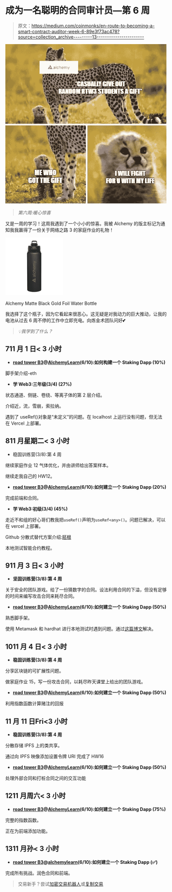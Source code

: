 # 成为一名聪明的合同审计员—第 6 周

> 原文：<https://medium.com/coinmonks/en-route-to-becoming-a-smart-contract-auditor-week-6-89e3f73ac478?source=collection_archive---------13----------------------->

![](img/b69acc978a61333ff8db8c6d1461a291.png)

> *第六周:暖心惊喜*

又是一周的学习！这周我遇到了一个小小的惊喜。我被 Alchemy 的版主标记为通知我我赢得了一份关于网络之路 3 的家庭作业的礼物！

![](img/e6398c5bcd9a1db7ada85206e9911293.png)

Alchemy Matte Black Gold Foil Water Bottle

我选择了这个瓶子，因为它看起来很恶心。这无疑是对我动力的巨大推动，让我的电池从过去 6 周不停的工作中立即充电。向炼金术团队问好💕

> *💡我学到了什么？*

## 7**11 月 1 日< 3 小时**

*   [**road tower B3**](https://university.alchemy.com/)**@**[**AlchemyLearn**](https://twitter.com/AlchemyLearn)**(6/10):如何构建一个 Staking Dapp (10%)**

脚手架介绍-eth

*   **学 Web3:三年级(3/4) (27%)**

状态通道、侧链、卷绕、等离子体的第 2 层介绍。

介绍近，流，雪崩，索拉纳。

遇到了 useRef()对象是“未定义”的问题。在 localhost 上运行没有问题，但无法在 Vercel 上部署。

## 8**11 月星期二< 3 小时**

*   稳固训练营(3/8):第 4 周

继续家庭作业 12 气体优化，并由讲师给出答案样本。

继续走我自己的 HW12。

*   [**road tower B3**](https://university.alchemy.com/)**@**[**AlchemyLearn**](https://twitter.com/AlchemyLearn)**(6/10):如何建立一个 Staking Dapp (20%)**

完成前端和合同。

*   **学 Web3:初级(3/4) (45%)**

走近不和组的好心哥们教我把`useRef()`声明为`useRef<any>()`。问题已解决，可以在 vercel 上部署。

Github 分散式替代方案介绍:[胚根](https://radicle.xyz/)

本地测试智能合约教程。

## 9**11 月 3 日< 3 小时**

*   **坚固训练营(3/8):第 4 周**

关于安全的团队游戏。给了一份猜数字的合同。设法利用合同的下溢，但没有足够的时间来编写攻击合同来耗尽合同。

*   [**road tower B3**](https://university.alchemy.com/)**@**[**AlchemyLearn**](https://twitter.com/AlchemyLearn)**(6/10):如何建立一个 Staking Dapp (50%)**

熟悉脚手架。

使用 Metamask 和 hardhat 进行本地测试时遇到问题。通过[这篇博文](/@thelasthash/solved-nonce-too-high-error-with-metamask-and-hardhat-adc66f092cd)解决。

## 10**11 月 4 日< 3 小时**

*   **稳固训练营(3/8):第 4 周**

分享区块链的可扩展性问题。

做家庭作业 15，写一份攻击合同，以耗尽昨天课堂上给出的团队游戏。

*   [**road tower B3**](https://university.alchemy.com/)**@**[**AlchemyLearn**](https://twitter.com/AlchemyLearn)**(6/10):如何建立一个 Staking Dapp (50%)**

利用指数函数计算赌注的回报

## 11 月 11 日**Fri<3 小时**

*   **稳固训练营(3/8):第 4 周**

分散存储 IPFS 上的类共享。

通过向 IPFS 映像添加设置令牌 URI 完成了 HW16

*   [**road tower B3**](https://university.alchemy.com/)**@**[**AlchemyLearn**](https://twitter.com/AlchemyLearn)**(6/10):如何建立一个 Staking Dapp (50%)**

处理外部合同和打桩合同之间的交互功能

## 12**11 月周六< 3 小时**

*   [**road tower B3**](https://university.alchemy.com/)**@**[**AlchemyLearn**](https://twitter.com/AlchemyLearn)**(6/10):如何建立一个 Staking Dapp (75%)**

完整的指数函数。

正在为前端添加功能。

## 13**11 月孙< 3 小时**

*   [**road tower B3**](https://university.alchemy.com/)**@**[**alchemylearn**](https://twitter.com/AlchemyLearn)**(6/10):如何建立一个 Staking Dapp (✅)**

完成所有挑战。润色合同和前端。

> 交易新手？尝试[加密交易机器人](/coinmonks/crypto-trading-bot-c2ffce8acb2a)或[复制交易](/coinmonks/top-10-crypto-copy-trading-platforms-for-beginners-d0c37c7d698c)